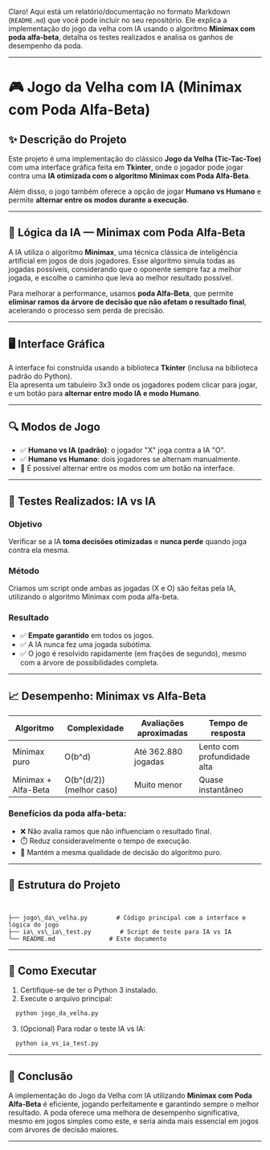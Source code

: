 Claro! Aqui está um relatório/documentação no formato Markdown (`README.md`) que você pode incluir no seu repositório. Ele explica a implementação do jogo da velha com IA usando o algoritmo **Minimax com poda alfa-beta**, detalha os testes realizados e analisa os ganhos de desempenho da poda.

---


# 🎮 Jogo da Velha com IA (Minimax com Poda Alfa-Beta)

## ✨ Descrição do Projeto

Este projeto é uma implementação do clássico **Jogo da Velha (Tic-Tac-Toe)** com uma interface gráfica feita em **Tkinter**, onde o jogador pode jogar contra uma **IA otimizada com o algoritmo Minimax com Poda Alfa-Beta**.

Além disso, o jogo também oferece a opção de jogar **Humano vs Humano** e permite **alternar entre os modos durante a execução**.

---

## 🧠 Lógica da IA — Minimax com Poda Alfa-Beta

A IA utiliza o algoritmo **Minimax**, uma técnica clássica de inteligência artificial em jogos de dois jogadores. Esse algoritmo simula todas as jogadas possíveis, considerando que o oponente sempre faz a melhor jogada, e escolhe o caminho que leva ao melhor resultado possível.

Para melhorar a performance, usamos **poda Alfa-Beta**, que permite **eliminar ramos da árvore de decisão que não afetam o resultado final**, acelerando o processo sem perda de precisão.

---

## 🖥️ Interface Gráfica

A interface foi construída usando a biblioteca **Tkinter** (inclusa na biblioteca padrão do Python).  
Ela apresenta um tabuleiro 3x3 onde os jogadores podem clicar para jogar, e um botão para **alternar entre modo IA e modo Humano**.

---

## 🔍 Modos de Jogo

- ✅ **Humano vs IA (padrão)**: o jogador "X" joga contra a IA "O".
- ✅ **Humano vs Humano**: dois jogadores se alternam manualmente.
- 🔄 É possível alternar entre os modos com um botão na interface.

---

## 🧪 Testes Realizados: IA vs IA

### Objetivo
Verificar se a IA **toma decisões otimizadas** e **nunca perde** quando joga contra ela mesma.

### Método
Criamos um script onde ambas as jogadas (X e O) são feitas pela IA, utilizando o algoritmo Minimax com poda alfa-beta.

### Resultado
- ✅ **Empate garantido** em todos os jogos.
- ✅ A IA nunca fez uma jogada subótima.
- ✅ O jogo é resolvido rapidamente (em frações de segundo), mesmo com a árvore de possibilidades completa.

---

## 📈 Desempenho: Minimax vs Alfa-Beta

| Algoritmo         | Complexidade        | Avaliações aproximadas | Tempo de resposta |
|-------------------|---------------------|-------------------------|-------------------|
| Minimax puro      | O(b^d)              | Até 362.880 jogadas     | Lento com profundidade alta |
| Minimax + Alfa-Beta | O(b^(d/2)) (melhor caso) | Muito menor              | Quase instantâneo |

### Benefícios da poda alfa-beta:
- ❌ Não avalia ramos que não influenciam o resultado final.
- ⏱️ Reduz consideravelmente o tempo de execução.
- 🧠 Mantém a mesma qualidade de decisão do algoritmo puro.

---

## 📂 Estrutura do Projeto

```


├── jogo\_da\_velha.py        # Código principal com a interface e lógica do jogo   
├── ia\_vs\_ia\_test.py        # Script de teste para IA vs IA  
└── README.md               # Este documento

````

---

## 🚀 Como Executar

1. Certifique-se de ter o Python 3 instalado.
2. Execute o arquivo principal:

```bash
  python jogo_da_velha.py
````

3. (Opcional) Para rodar o teste IA vs IA:

```bash
  python ia_vs_ia_test.py
```

---

## 📌 Conclusão

A implementação do Jogo da Velha com IA utilizando **Minimax com Poda Alfa-Beta** é eficiente, jogando perfeitamente e garantindo sempre o melhor resultado. A poda oferece uma melhora de desempenho significativa, mesmo em jogos simples como este, e seria ainda mais essencial em jogos com árvores de decisão maiores.

---